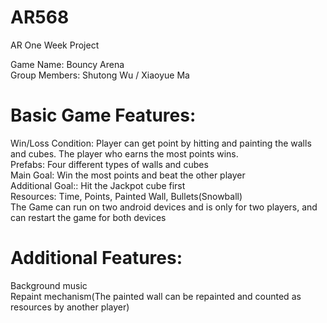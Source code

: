 # AR568
 AR One Week Project

 Game Name: Bouncy Arena  
 Group Members: Shutong Wu / Xiaoyue Ma  
 # Basic Game Features:  
 Win/Loss Condition: Player can get point by hitting and painting the walls and cubes. The player who earns the most points wins.  
 Prefabs: Four different types of walls and cubes  
 Main Goal: Win the most points and beat the other player  
 Additional Goal:: Hit the Jackpot cube first  
 Resources: Time, Points, Painted Wall, Bullets(Snowball)  
 The Game can run on two android devices and is only for two players, and can restart the game for both devices  
 # Additional Features:  
 Background music  
 Repaint mechanism(The painted wall can be repainted and counted as resources by another player)  
